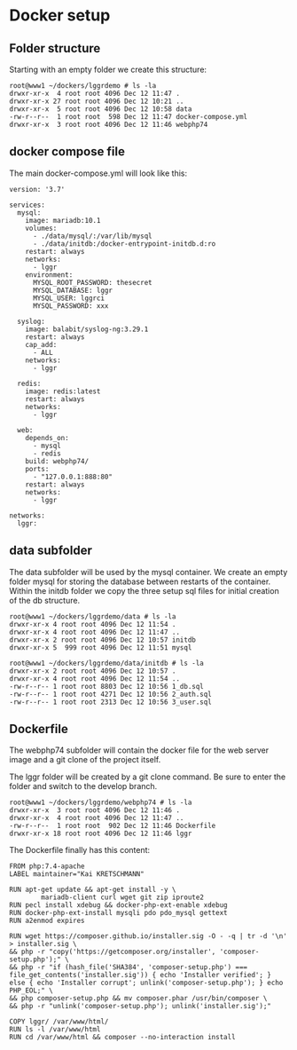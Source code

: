 # Docker setup

## Folder structure
Starting with an empty folder we create this structure:

    root@www1 ~/dockers/lggrdemo # ls -la
    drwxr-xr-x  4 root root 4096 Dec 12 11:47 .
    drwxr-xr-x 27 root root 4096 Dec 12 10:21 ..
    drwxr-xr-x  5 root root 4096 Dec 12 10:58 data
    -rw-r--r--  1 root root  598 Dec 12 11:47 docker-compose.yml
    drwxr-xr-x  3 root root 4096 Dec 12 11:46 webphp74


## docker compose file

The main docker-compose.yml will look like this:

    version: '3.7'
    
    services:
      mysql:
        image: mariadb:10.1
        volumes:
          - ./data/mysql/:/var/lib/mysql
          - ./data/initdb:/docker-entrypoint-initdb.d:ro
        restart: always
        networks:
          - lggr
        environment:
          MYSQL_ROOT_PASSWORD: thesecret
          MYSQL_DATABASE: lggr
          MYSQL_USER: lggrci
          MYSQL_PASSWORD: xxx
    
      syslog:
        image: balabit/syslog-ng:3.29.1
        restart: always
        cap_add:
          - ALL
        networks:
          - lggr
    
      redis:
        image: redis:latest
        restart: always
        networks:
          - lggr
    
      web:
        depends_on:
          - mysql
          - redis
        build: webphp74/
        ports:
          - "127.0.0.1:888:80"
        restart: always
        networks:
          - lggr
    
    networks:
      lggr:

## data subfolder

The data subfolder will be used by the mysql container.
We create an empty folder mysql for storing the database between restarts of the container.
Within the initdb folder we copy the three setup sql files for initial creation of the db structure.

    root@www1 ~/dockers/lggrdemo/data # ls -la     
    drwxr-xr-x 4 root root 4096 Dec 12 11:54 .     
    drwxr-xr-x 4 root root 4096 Dec 12 11:47 ..    
    drwxr-xr-x 2 root root 4096 Dec 12 10:57 initdb
    drwxr-xr-x 5  999 root 4096 Dec 12 11:51 mysql

    root@www1 ~/dockers/lggrdemo/data/initdb # ls -la  
    drwxr-xr-x 2 root root 4096 Dec 12 10:57 .         
    drwxr-xr-x 4 root root 4096 Dec 12 11:54 ..        
    -rw-r--r-- 1 root root 8803 Dec 12 10:56 1_db.sql  
    -rw-r--r-- 1 root root 4271 Dec 12 10:56 2_auth.sql
    -rw-r--r-- 1 root root 2313 Dec 12 10:56 3_user.sql

## Dockerfile

The webphp74 subfolder will contain the docker file for the web server image and a git clone of the project itself.

The lggr folder will be created by a git clone command. Be sure to enter the folder and switch to the develop branch.

    root@www1 ~/dockers/lggrdemo/webphp74 # ls -la      
    drwxr-xr-x  3 root root 4096 Dec 12 11:46 .         
    drwxr-xr-x  4 root root 4096 Dec 12 11:47 ..        
    -rw-r--r--  1 root root  902 Dec 12 11:46 Dockerfile
    drwxr-xr-x 18 root root 4096 Dec 12 11:46 lggr

The Dockerfile finally has this content:

    FROM php:7.4-apache
    LABEL maintainer="Kai KRETSCHMANN"
    
    RUN apt-get update && apt-get install -y \
            mariadb-client curl wget git zip iproute2
    RUN pecl install xdebug && docker-php-ext-enable xdebug
    RUN docker-php-ext-install mysqli pdo pdo_mysql gettext
    RUN a2enmod expires
    
    RUN wget https://composer.github.io/installer.sig -O - -q | tr -d '\n' > installer.sig \
    && php -r "copy('https://getcomposer.org/installer', 'composer-setup.php');" \
    && php -r "if (hash_file('SHA384', 'composer-setup.php') === file_get_contents('installer.sig')) { echo 'Installer verified'; } else { echo 'Installer corrupt'; unlink('composer-setup.php'); } echo PHP_EOL;" \
    && php composer-setup.php && mv composer.phar /usr/bin/composer \
    && php -r "unlink('composer-setup.php'); unlink('installer.sig');"
    
    COPY lggr/ /var/www/html/
    RUN ls -l /var/www/html
    RUN cd /var/www/html && composer --no-interaction install